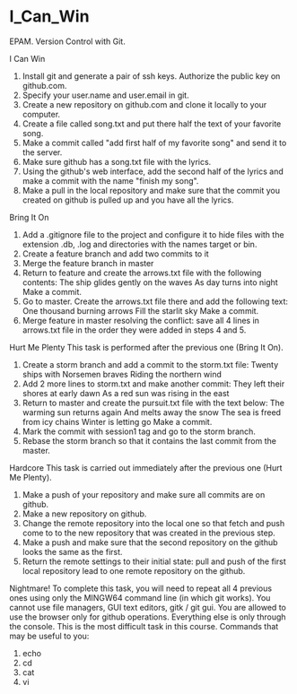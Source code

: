 # I_Can_Win

EPAM. Version Control with Git.

I Can Win
1. Install git and generate a pair of ssh keys. Authorize the public key on github.com.
2. Specify your user.name and user.email in git.
3. Create a new repository on github.com and clone it locally to your computer.
4. Create a file called song.txt and put there half the text of your favorite song.
5. Make a commit called "add first half of my favorite song" and send it to the server.
6. Make sure github has a song.txt file with the lyrics.
7. Using the github's web interface, add the second half of the lyrics and make a commit with the name "finish my song".
8. Make a pull in the local repository and make sure that the commit you created on github is pulled up and you have all the lyrics.


Bring It On 
1. Add a .gitignore file to the project and configure it to hide files with the extension .db, .log and directories with the names target or bin.
2. Create a feature branch and add two commits to it
3. Merge the feature branch in master
4. Return to feature and create the arrows.txt file with the following contents:
The ship glides gently on the waves
As day turns into night
Make a commit.
5. Go to master. Create the arrows.txt file there and add the following text:
One thousand burning arrows
Fill the starlit sky
Make a commit.
6. Merge feature in master resolving the conflict: save all 4 lines in arrows.txt file in the order they were added in steps 4 and 5.

Hurt Me Plenty 
This task is performed after the previous one (Bring It On).
1. Create a storm branch and add a commit to the storm.txt file:
Twenty ships with Norsemen braves
Riding the northern wind
2. Add 2 more lines to storm.txt and make another commit:
They left their shores at early dawn
As a red sun was rising in the east
3. Return to master and create the pursuit.txt file with the text below:
The warming sun returns again
And melts away the snow
The sea is freed from icy chains
Winter is letting go
Make a commit.
4. Mark the commit with session1 tag and go to the storm branch.
5. Rebase the storm branch so that it contains the last commit from the master.

Hardcore 
This task is carried out immediately after the previous one (Hurt Me Plenty).
1. Make a push of your repository and make sure all commits are on github.
2. Make a new repository on github.
3. Change the remote repository into the local one so that fetch and push come to to the new repository that was created in the previous step.
4. Make a push and make sure that the second repository on the github looks the same as the first.
5. Return the remote settings to their initial state: pull and push of the first local repository lead to one remote repository on the github.

Nightmare! 
To complete this task, you will need to repeat all 4 previous ones using only the MINGW64 command line (in which git works). 
You cannot use file managers, GUI text editors, gitk / git gui. 
You are allowed to use the browser only for github operations. 
Everything else is only through the console. 
This is the most difficult task in this course.
Commands that may be useful to you:
1) echo
2) cd
3) cat
4) vi
